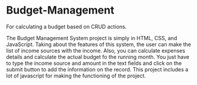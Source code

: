 # Budget-Management
For calculating a budget based on CRUD actions. 

The Budget Management System project is simply in HTML, CSS, and JavaScript. Taking about the features of this system, the user can make the list of income sources with the income. Also, you can calculate expenses details and calculate the actual budget fo the running month. You just have to type the income source and amount in the text fields and click on the submit button to add the information on the record. This project includes a lot of javascript for making the functioning of the project.

